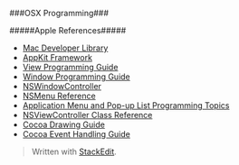 ###OSX Programming###
    
    
#####Apple References#####
- [Mac Developer Library][lib]
- [AppKit Framework][appkit]
- [View Programming Guide][viewPGGuide]
- [Window Programming Guide][windowPGGuide]
- [NSWindowController][NSWindowController]
- [NSMenu Reference][NSMenu]
- [Application Menu and Pop-up List Programming Topics][menuPGGuide]
- [NSViewController Class Reference][NSViewController]
- [Cocoa Drawing Guide][CocoaDrawingGuide]
- [Cocoa Event Handling Guide][CocoaEventHandlingGuide]


> Written with [StackEdit](https://stackedit.io/).

[lib]: https://developer.apple.com/library/mac/navigation/
[appkit]: https://developer.apple.com/library/mac/documentation/Cocoa/Reference/ApplicationKit/ObjC_classic/index.html
[viewPGGuide]: https://developer.apple.com/library/mac/documentation/Cocoa/Conceptual/CocoaViewsGuide/WhatAreViews/WhatAreViews.html
[windowPGGuide]: https://developer.apple.com/library/mac/documentation/Cocoa/Conceptual/WinPanel/Introduction.html
[NSWindowController]: https://developer.apple.com/library/mac/documentation/Cocoa/Reference/ApplicationKit/Classes/NSWindowController_Class/index.html#//apple_ref/doc/uid/TP40004152
[NSMenu]: https://developer.apple.com/library/mac/documentation/Cocoa/Conceptual/MenuList/Articles/MenuItemStates.html
[menuPGGuide]: https://developer.apple.com/library/mac/documentation/Cocoa/Conceptual/MenuList/Articles/MenuItemStates.html
[NSViewController]: https://developer.apple.com/library/mac/documentation/Cocoa/Reference/NSViewController_Class/index.html
[CocoaDrawingGuide]: https://developer.apple.com/library/mac/documentation/Cocoa/Conceptual/CocoaDrawingGuide/Introduction/Introduction.html
[CocoaEventHandlingGuide]: https://developer.apple.com/library/mac/documentation/Cocoa/Conceptual/EventOverview/EventArchitecture/EventArchitecture.html